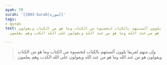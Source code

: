 ```yaml
---
ayah: 78
surah: '[[003-Surah|سورة]]'
tags:
- quran
text: وإن منهم لفريقا يلوون ألسنتهم بالكتاب لتحسبوه من الكتاب وما هو من الكتاب ويقولون
  هو من عند الله وما هو من عند الله ويقولون على الله الكذب وهم يعلمون

---
```

> وإن منهم لفريقا يلوون ألسنتهم بالكتاب لتحسبوه من الكتاب وما هو من الكتاب ويقولون هو من عند الله وما هو من عند الله ويقولون على الله الكذب وهم يعلمون
